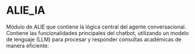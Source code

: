 # ALIE_IA

Módulo de ALIE que contiene la lógica central del agente conversacional. Contiene las funcionalidades principales del chatbot, utilizando un modelo de lenguaje (LLM) para procesar y responder consultas académicas de manera eficiente.
